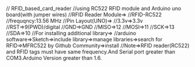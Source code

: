 // RFID_based_card_reader
//using RC522 RFID module and Arduino uno board(with jumper wires)
//RFID Reader Module=>
//RFID-RC522
//frequqncy:13.56 MHz
//Pin Layout(UNO)=>
//3.3v=>3.3v
//RST=>9(PWD)/digital
//GND=>GND
//MISO=>12
//MOSI=>11
//SCK=>13
//SDA=>10
//For installing additional library=>
//arduino software=>Sketch=>include library=>manage libraries=>search for RFID=>MFRC522 by Github Community=>install
//Note=>RFID reader(RC522) and RFID tags must have same frequency.And Serial port greater than COM3.Arduino Version greater than 1.6.
